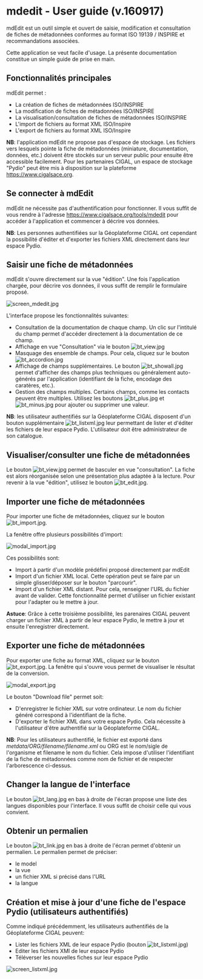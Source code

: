 # mdedit - User guide (v.160917)

mdEdit est un outil simple et ouvert de saisie, modification et consultation de fiches de métadonnées conformes au format ISO 19139 / INSPIRE et recommandations associées.

Cette application se veut facile d'usage. La présente documentation constitue un simple guide de prise en main.


## Fonctionnalités principales

mdEdit permet :

- La création de fiches de métadonnées ISO/INSPIRE
- La modification de fiches de métadonnées ISO/INSPIRE
- La visualisation/consultation de fiches de métadonnées ISO/INSPIRE
- L'import de fichiers au format XML ISO/Inspire
- L'export de fichiers au format XML ISO/Inspire

**NB**: l'application mdEdit ne propose pas d'espace de stockage. Les fichiers vers lesquels pointe la fiche de métadonnées (miniature, documentation, données, etc.) doivent être stockés sur un serveur public pour ensuite être accessible facilement.
Pour les partenaires CIGAL, un espace de stockage "Pydio" peut être mis à disposition sur la plateforme https://www.cigalsace.org.


## Se connecter à mdEdit

mdEdit ne nécessite pas d'authentification pour fonctionner. Il vous suffit de vous rendre à l'adresse https://www.cigalsace.org/tools/mdedit pour accéder à l'application et commencer à décrire vos données.

**NB**: Les personnes authentifiées sur la Géoplateforme CIGAL ont cependant la possibilité d'éditer et d'exporter les fichiers XML directement dans leur espace Pydio.


## Saisir une fiche de métadonnées

mdEdit s'ouvre directement sur la vue "édition".
Une fois l'application chargée, pour décrire vos données, il vous suffit de remplir le formulaire proposé.

![screen_mdedit.jpg](config/app/locales/en/pages/help/screen_mdedit.jpg)

L'interface propose les fonctionnalités suivantes:

- Consultation de la documentation de chaque champ. Un clic sur l'intitulé du champ permet d'accéder directement à la documentation de ce champ.
- Affichage en vue "Consultation" via le bouton ![bt_view.jpg](config/app/locales/en/pages/help/bt_view.jpg)
- Masquage des ensemble de champs. Pour cela, cliquez sur le bouton ![bt_accordion.jpg](config/app/locales/en/pages/help/bt_accordion.jpg)
- Affichage de champs supplémentaires. Le bouton ![bt_showall.jpg](config/app/locales/en/pages/help/bt_showall.jpg) permet d'afficher des champs plus techniques ou généralement auto-générés par l'application (identifiant de la fiche, encodage des caratères, etc.).
- Gestion des champs multiples. Certains champs, comme les contacts peuvent être multiples. Utilisez les boutons ![bt_plus.jpg](config/app/locales/en/pages/help/bt_plus.jpg) et ![bt_minus.jpg](config/app/locales/en/pages/help/bt_minus.jpg) pour ajouter ou supprimer une valeur.

**NB**: les utilisateur authentifiés sur la Géoplateforme CIGAL disposent d'un bouton supplémentaire ![bt_listxml.jpg](config/app/locales/en/pages/help/bt_listxml.jpg) leur permettant de lister et d'éditer les fichiers de leur espace Pydio. L'utilisateur doit être administrateur de son catalogue.


## Visualiser/consulter une fiche de métadonnées

Le bouton ![bt_view.jpg](config/app/locales/en/pages/help/bt_view.jpg) permet de basculer en vue "consultation". La fiche est alors réorganisée selon une présentation plus adaptée à la lecture.
Pour revenir à la vue "édition", utilisez le bouton ![bt_edit.jpg](config/app/locales/en/pages/help/bt_edit.jpg).


## Importer une fiche de métadonnées

Pour importer une fiche de métadonnées, cliquez sur le bouton ![bt_import.jpg](config/app/locales/en/pages/help/bt_import.jpg).

La fenêtre offre plusieurs possibilités d'import:

![modal_import.jpg](config/app/locales/en/pages/help/modal_import.jpg)

Ces possibilités sont:

- Import à partir d'un modèle prédéfini proposé directement par mdEdit
- Import d'un fichier XML local. Cette opération peut se faire par un simple glisser/déposer sur le bouton "parcourir".
- Import d'un fichier XML distant. Pour cela, renseigner l'URL du fichier avant de valider. Cette fonctionnalité permet d'utiliser un fichier existant pour l'adapter ou le mettre à jour.

**Astuce**: Grâce à cette troisième possibilité, les parenaires CIGAL peuvent charger un fichier XML à partir de leur espace Pydio, le mettre à jour et ensuite l'enregistrer directement.


## Exporter une fiche de métadonnées

Pour exporter une fiche au format XML, cliquez sur le bouton ![bt_export.jpg](config/app/locales/en/pages/help/bt_export.jpg).
La fenêtre qui s'ouvre vous permet de visualiser le résultat de la conversion.

![modal_export.jpg](config/app/locales/en/pages/help/modal_export.jpg)

Le bouton "Download file" permet soit:

- D'enregistrer le fichier XML sur votre ordinateur. Le nom du fichier généré correspond à l'identifiant de la fiche.
- D'exporter le fichier XML dans votre espace Pydio. Cela nécessite à l'utilisateur d'être authentifié sur la Géoplateforme CIGAL.

**NB**: Pour les utilisateurs authentifié, le fichier est exporté dans _metdata/ORG/filename/filename.xml_ ou ORG est le nom/sigle de l'organisme et filename le nom du fichier. Cela impose d'utiliser l'identifiant de la fiche de métadonnées comme nom de fichier et de respecter l'arborescence ci-dessus.


## Changer la langue de l'interface

Le bouton ![bt_lang.jpg](config/app/locales/en/pages/help/bt_lang.jpg) en bas à droite de l'écran propose une liste des langues disponibles pour l'interface. Il vous suffit de choisir celle qui vous convient.


## Obtenir un permalien

Le bouton ![bt_link.jpg](config/app/locales/en/pages/help/bt_link.jpg) en bas à droite de l'écran permet d'obtenir un permalien.
Le permalien permet de préciser:

- le model
- la vue
- un fichier XML si précisé dans l'URL
- la langue


## Création et mise à jour d'une fiche de l'espace Pydio (utilisateurs authentifiés)

Comme indiqué précédemment, les utilisateurs authentifiés de la Géoplateforme CIGAL peuvent:

- Lister les fichiers XML de leur espace Pydio (bouton ![bt_listxml.jpg](config/app/locales/en/pages/help/bt_listxml.jpg))
- Editer les fichiers XMl de leur espace Pydio
- Téléverser les nouvelles fiches sur leur espace Pydio

![screen_listxml.jpg](config/app/locales/en/pages/help/screen_listxml.jpg)
